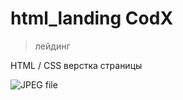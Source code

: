 # html_landing CodX
> лейдинг

HTML / CSS верстка страницы

![[JPEG file]([https://github.com/Nkaltaeva/html_landingCodX/blob/cc4b37bd1f21877ecb7ef789ed49927fac079223/CodeX.jpeg)](https://github.com/Nkaltaeva/html_landingCodX/blob/cc4b37bd1f21877ecb7ef789ed49927fac079223/CodeX.jpeg)

